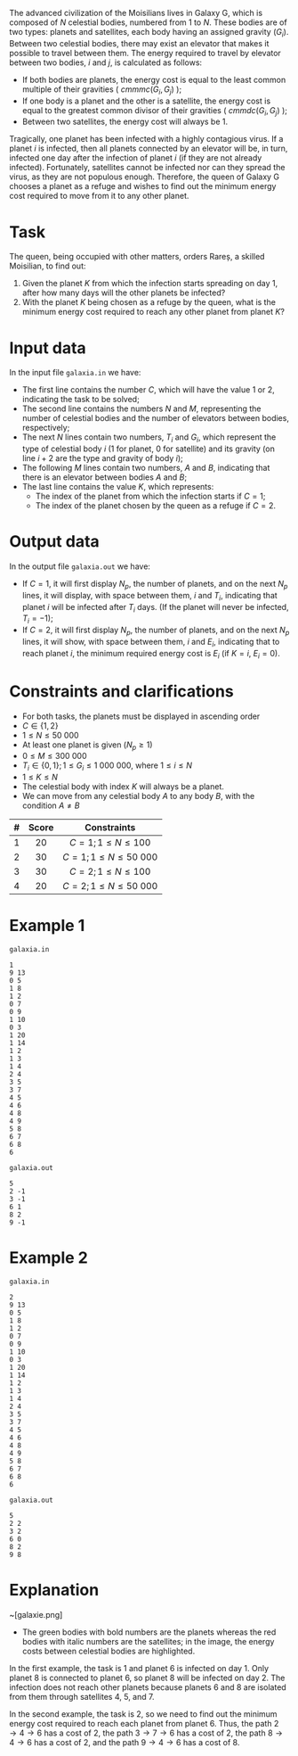 The advanced civilization of the Moisilians lives in Galaxy G, which is composed of $N$ celestial bodies, numbered from $1$ to $N$. These bodies are of two types: planets and satellites, each body having an assigned gravity ($G_i$). Between two celestial bodies, there may exist an elevator that makes it possible to travel between them. The energy required to travel by elevator between two bodies, $i$ and $j$, is calculated as follows:

- If both bodies are planets, the energy cost is equal to the least common multiple of their gravities ( $cmmmc(G_i, G_j)$ );
- If one body is a planet and the other is a satellite, the energy cost is equal to the greatest common divisor of their gravities ( $cmmdc(G_i, G_j)$ );
- Between two satellites, the energy cost will always be $1$.

Tragically, one planet has been infected with a highly contagious virus. If a planet $i$ is infected, then all planets connected by an elevator will be, in turn, infected one day after the infection of planet $i$ (if they are not already infected). Fortunately, satellites cannot be infected nor can they spread the virus, as they are not populous enough. Therefore, the queen of Galaxy G chooses a planet as a refuge and wishes to find out the minimum energy cost required to move from it to any other planet.

# Task

The queen, being occupied with other matters, orders Rareș, a skilled Moisilian, to find out:

1. Given the planet $K$ from which the infection starts spreading on day $1$, after how many days will the other planets be infected?
2. With the planet $K$ being chosen as a refuge by the queen, what is the minimum energy cost required to reach any other planet from planet $K$?

# Input data

In the input file `galaxia.in` we have:

- The first line contains the number $C$, which will have the value $1$ or $2$, indicating the task to be solved;
- The second line contains the numbers $N$ and $M$, representing the number of celestial bodies and the number of elevators between bodies, respectively;
- The next $N$ lines contain two numbers, $T_i$ and $G_i$, which represent the type of celestial body $i$ ($1$ for planet, $0$ for satellite) and its gravity (on line $i + 2$ are the type and gravity of body $i$);
- The following $M$ lines contain two numbers, $A$ and $B$, indicating that there is an elevator between bodies $A$ and $B$;
- The last line contains the value $K$, which represents:
  * The index of the planet from which the infection starts if $C=1$;
  * The index of the planet chosen by the queen as a refuge if $C=2$.

# Output data

In the output file `galaxia.out` we have:

- If $C=1$, it will first display $N_p$, the number of planets, and on the next $N_p$ lines, it will display, with space between them, $i$ and $T_i$, indicating that planet $i$ will be infected after $T_i$ days. (If the planet will never be infected, $T_i = -1$);
- If $C=2$, it will first display $N_p$, the number of planets, and on the next $N_p$ lines, it will show, with space between them, $i$ and $E_i$, indicating that to reach planet $i$, the minimum required energy cost is $E_i$ (if $K = i$, $E_i = 0$).

# Constraints and clarifications

- For both tasks, the planets must be displayed in ascending order
- $C \in \{1, 2\}$
- $1 \le N \le 50 \ 000$
- At least one planet is given ($N_p \ge 1$)
- $0 \le M \le 300 \ 000$
- $T_i \in \{0, 1\}; 1 \le G_i \le 1 \ 000 \ 000$, where $1 \le i \le N$
- $1 \le K \le N$
- The celestial body with index $K$ will always be a planet.
- We can move from any celestial body $A$ to any body $B$, with the condition $A \neq B$

| # |      Score      | Constraints |
|:-----:|:--------------------:|:-------:|
|   1   |  20  |    $C = 1; 1 \leq N \leq 100$   |
|   2   | 30 |    $C = 1; 1 \leq N \leq 50 \ 000$   |
|   3   |  30  |    $C = 2; 1 \leq N \leq 100$   |
|   4   | 20 | $C = 2; 1 \le N \le 50 \ 000$   |

# Example 1

`galaxia.in`

```
1
9 13
0 5
1 8
1 2
0 7
0 9
1 10
0 3
1 20
1 14
1 2
1 3
1 4
2 4
3 5
3 7
4 5
4 6
4 8
4 9
5 8
6 7
6 8
6
```

`galaxia.out`
```
5
2 -1
3 -1
6 1
8 2
9 -1
```

# Example 2

`galaxia.in`
```
2
9 13
0 5
1 8
1 2
0 7
0 9
1 10
0 3
1 20
1 14
1 2
1 3
1 4
2 4
3 5
3 7
4 5
4 6
4 8
4 9
5 8
6 7
6 8
6
```
`galaxia.out`
```
5
2 2
3 2
6 0
8 2
9 8
```

# Explanation

~[galaxie.png]

- The green bodies with bold numbers are the planets whereas the red bodies with italic numbers are the satellites; in the image, the energy costs between celestial bodies are highlighted.

In the first example, the task is $1$ and planet $6$ is infected on day $1$. Only planet $8$ is connected to planet $6$, so planet $8$ will be infected on day $2$. The infection does not reach other planets because planets $6$ and $8$ are isolated from them through satellites $4$, $5$, and $7$.

In the second example, the task is $2$, so we need to find out the minimum energy cost required to reach each planet from planet $6$. Thus, the path $2 \rightarrow 4 \rightarrow 6$ has a cost of $2$, the path $3 \rightarrow 7 \rightarrow 6$ has a cost of $2$, the path $8 \rightarrow 4 \rightarrow 6$ has a cost of $2$, and the path $9 \rightarrow 4 \rightarrow 6$ has a cost of $8$.